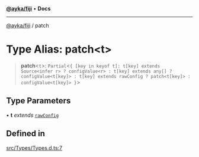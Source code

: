 [**@ayka/fiji**](../README.md) • **Docs**

***

[@ayka/fiji](../globals.md) / patch

# Type Alias: patch\<t\>

> **patch**\<`t`\>: `Partial`\<`{ [key in keyof t]: t[key] extends Source<infer r> ? configValue<r> : t[key] extends any[] ? configValue<t[key]> : t[key] extends rawConfig ? patch<t[key]> : configValue<t[key]> }`\>

## Type Parameters

• **t** *extends* [`rawConfig`](rawConfig.md)

## Defined in

[src/Types/Types.d.ts:7](https://github.com/AndreyMork/fiji/blob/12b645d5d3b10e56502863abdc8c7fe71f7e6190/src/Types/Types.d.ts#L7)
